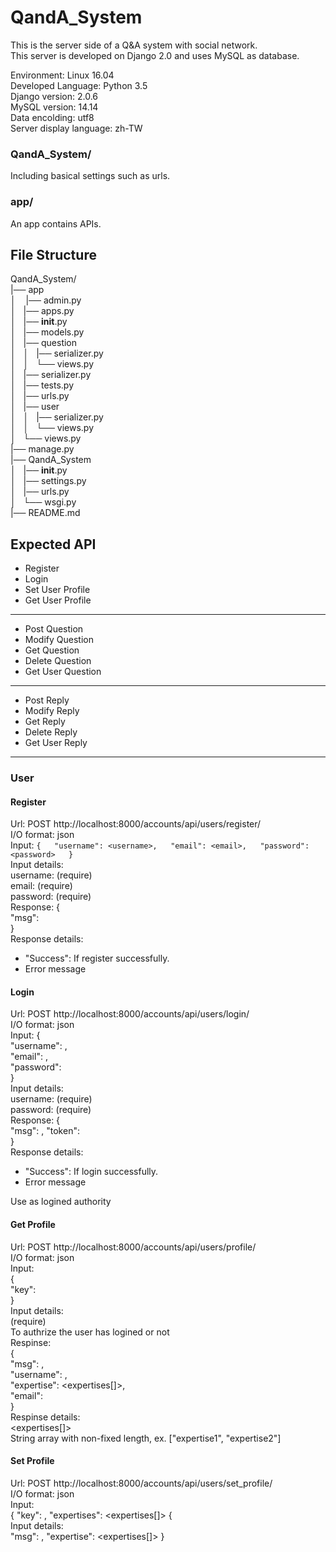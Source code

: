 # QandA_System
This is the server side of a Q&A system with social network.  
This server is developed on Django 2.0 and uses MySQL as database.  
  
Environment: Linux 16.04  
Developed Language: Python 3.5  
Django version: 2.0.6  
MySQL version: 14.14  
Data encolding: utf8  
Server display language: zh-TW  
  
### QandA_System/  
Including basical settings such as urls.  
### app/   
An app contains APIs.

## File Structure 
QandA_System/  
|── app  
│     |── admin.py  
│     |── apps.py  
│     |── __init__.py  
│     |── models.py  
│     |── question   
│     │   |── serializer.py  
│     │   └── views.py  
│     |── serializer.py  
│     |── tests.py  
│     |── urls.py  
│     |── user  
│     │   |── serializer.py  
│     │   └── views.py  
│     └── views.py  
|── manage.py  
|── QandA_System  
│     |── __init__.py  
│     |── settings.py  
│     |── urls.py  
│     └── wsgi.py  
|── README.md   
    
## Expected API  
+ Register
+ Login
+ Set User Profile
+ Get User Profile  
---  
+ Post Question
+ Modify Question
+ Get Question
+ Delete Question
+ Get User Question
---  
+ Post Reply
+ Modify Reply
+ Get Reply
+ Delete Reply
+ Get User Reply
---  
### User
#### Register  
Url: POST http://localhost:8000/accounts/api/users/register/  
I/O format: json  
Input: 
    `{  
        "username": <username>,  
        "email": <email>,  
        "password": <password>  
    }`  
Input details:  
  username: (require)  
  email: (require)  
  password: (require)  
Response: 
    {  
        "msg": <message>  
    }  
Response details:
<message>  
+ "Success": If register successfully.
+ Error message

#### Login
Url: POST http://localhost:8000/accounts/api/users/login/  
I/O format: json  
Input: 
    {  
        "username": <username>,  
        "email": <email>,  
        "password": <password>  
    }   
Input details:    
  username: (require)  
  password: (require)  
Response: 
    {  
        "msg": <message>,
        "token": <key>  
    }  
Response details:  
<message>  
+ "Success": If login successfully.  
+ Error message   
<key>  
    Use as logined authority


#### Get Profile  
Url: POST http://localhost:8000/accounts/api/users/profile/  
I/O format: json  
Input:   
    {  
        "key": <key>  
    }  
Input details:  
<key> (require)  
    To authrize the user has logined or not  
Respinse:  
    {  
        "msg": <message>,  
        "username": <username>,  
        "expertise": <expertises[]>,  
        "email": <email>  
    }  
Respinse details:  
<expertises[]>  
    String array with non-fixed length, ex. ["expertise1", "expertise2"] 

#### Set Profile
Url: POST http://localhost:8000/accounts/api/users/set_profile/  
I/O format: json  
Input:   
    {
        "key": <key>, 
        "expertises": <expertises[]>
    {  
Input details:  
<key>
    "msg": <message>,
    "expertise": <expertises[]>
}
